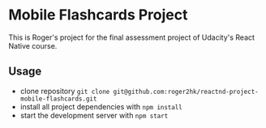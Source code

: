 # Mobile Flashcards Project

This is Roger's project for the final assessment project of Udacity's React Native course.

## Usage

- clone repository `git clone git@github.com:roger2hk/reactnd-project-mobile-flashcards.git`
- install all project dependencies with `npm install`
- start the development server with `npm start`
